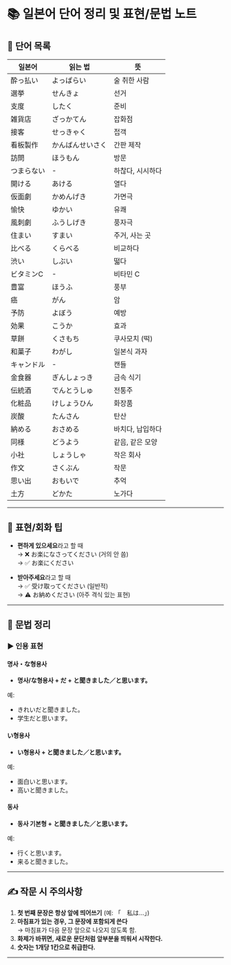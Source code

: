 # 📚 일본어 단어 정리 및 표현/문법 노트

## 📝 단어 목록

| 일본어 | 읽는 법 | 뜻 |
|--------|----------|----|
| 酔っ払い | よっぱらい | 술 취한 사람 |
| 選挙 | せんきょ | 선거 |
| 支度 | したく | 준비 |
| 雑貨店 | ざっかてん | 잡화점 |
| 接客 | せっきゃく | 접객 |
| 看板製作 | かんばんせいさく | 간판 제작 |
| 訪問 | ほうもん | 방문 |
| つまらない | - | 하찮다, 시시하다 |
| 開ける | あける | 열다 |
| 仮面劇 | かめんげき | 가면극 |
| 愉快 | ゆかい | 유쾌 |
| 風刺劇 | ふうしげき | 풍자극 |
| 住まい | すまい | 주거, 사는 곳 |
| 比べる | くらべる | 비교하다 |
| 渋い | しぶい | 떫다 |
| ビタミンC | - | 비타민 C |
| 豊富 | ほうふ | 풍부 |
| 癌 | がん | 암 |
| 予防 | よぼう | 예방 |
| 効果 | こうか | 효과 |
| 草餅 | くさもち | 쿠사모치 (떡) |
| 和菓子 | わがし | 일본식 과자 |
| キャンドル | - | 캔들 |
| 金食器 | ぎんしょっき | 금속 식기 |
| 伝統酒 | でんとうしゅ | 전통주 |
| 化粧品 | けしょうひん | 화장품 |
| 炭酸 | たんさん | 탄산 |
| 納める | おさめる | 바치다, 납입하다 |
| 同様 | どうよう | 같음, 같은 모양 |
| 小社 | しょうしゃ | 작은 회사 |
| 作文 | さくぶん | 작문 |
| 思い出 | おもいで | 추억 |
| 土方 | どかた | 노가다 |

---

## 💬 표현/회화 팁

- **편하게 있으세요**라고 할 때  
  → ❌ お楽になさってください (거의 안 씀)  
  → ✅ お楽にください

- **받아주세요**라고 할 때  
  → ✅ 受け取ってください (일반적)  
  → ⚠️ お納めください (아주 격식 있는 표현)

---

## 🧠 문법 정리

### ▶️ 인용 표현

#### 명사・な형용사
- **명사/な형용사 + だ + と聞きました／と思います。**

예:  
- きれいだと聞きました。  
- 学生だと思います。

#### い형용사
- **い형용사 + と聞きました／と思います。**

예:  
- 面白いと思います。  
- 高いと聞きました。

#### 동사
- **동사 기본형 + と聞きました／と思います。**

예:  
- 行くと思います。  
- 来ると聞きました。

---

## ✍️ 작문 시 주의사항

1. **첫 번째 문장은 항상 앞에 띄어쓰기** (예: 「　私は...」)
2. **마침표가 있는 경우, 그 문장에 포함되게 쓴다**  
   → 마침표가 다음 문장 앞으로 나오지 않도록 함.
3. **화제가 바뀌면, 새로운 문단처럼 앞부분을 띄워서 시작한다.**
4. **숫자는 1개당 1칸으로 취급한다.**

---
